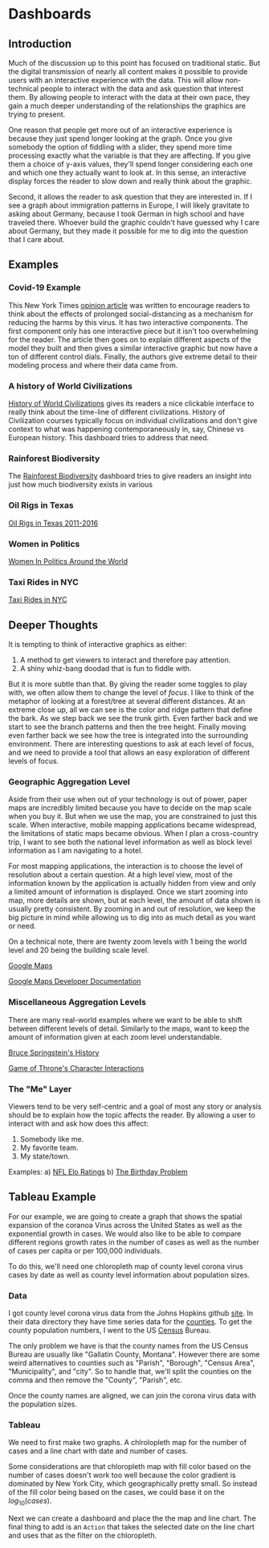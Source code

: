 # Dashboards




## Introduction
Much of the discussion up to this point has focused on traditional static. But the digital transmission of nearly all content makes it possible to provide users with an interactive experience with the data. This will allow non-technical people to interact with the data and ask question that interest them. By allowing people to interact with the data at their own pace, they gain a much deeper understanding of the relationships the graphics are trying to present.

One reason that people get more out of an interactive experience is because they just spend longer looking at the graph. Once you give somebody the option of fiddling with a slider, they spend more time processing exactly what the variable is that they are affecting. If you give them a choice of y-axis values, they'll spend longer considering each one and which one they actually want to look at.  In this sense, an interactive display forces the reader to slow down and really think about the graphic.

Second, it allows the reader to ask question that they are interested in. If I see a graph about immigration patterns in Europe, I will likely gravitate to asking about Germany, because I took German in high school and have traveled there. Whoever build the graphic couldn't have guessed why I care about Germany, but they made it possible for me to dig into the question that I care about.

## Examples

### Covid-19 Example

This New York Times [opinion article](https://www.nytimes.com/interactive/2020/03/25/opinion/coronavirus-trump-reopen-america.html?smid=fb-share&fbclid=IwAR0FAbOYaDwLx1cm9mHNgz3VWo6T5jy77IWR_k9f-x6bv8LHd5DE3aK-438) was written to encourage readers to think about the effects of prolonged social-distancing as a mechanism for reducing the harms by this virus. It has two interactive components. The first component only has one interactive piece but it isn't too overwhelming for the reader. The article then goes on to explain different aspects of the model they built and then gives a similar interactive graphic but now have a ton of different control dials. Finally, the authors give extreme detail to their modeling process and where their data came from.

### A history of World Civilizations
[History of World Civilizations](https://public.tableau.com/en-us/gallery/history-world?tab=featured&topic=greatest-hits) gives its readers a nice clickable interface to really think about the time-line of different civilizations. History of Civilization courses typically focus on individual civilizations and don't give context to what was happening contemporaneously in, say, Chinese vs European history. This dashboard tries to address that need.

### Rainforest Biodiversity
The [Rainforest Biodiversity](https://public.tableau.com/en-us/gallery/tale-rainforest?tab=featured&topic=greatest-hits) dashboard tries to give readers an insight into just how much biodiversity exists in various 

### Oil Rigs in Texas
[Oil Rigs in Texas 2011-2016](https://public.tableau.com/en-us/gallery/texan-oil-rigs?tab=featured&topic=greatest-hits)

### Women in Politics
[Women In Politics Around the World](https://public.tableau.com/en-us/gallery/women-politics-0?tab=featured&topic=greatest-hits)

### Taxi Rides in NYC
[Taxi Rides in NYC](https://public.tableau.com/en-us/gallery/new-york-taxis?tab=featured&topic=greatest-hits)


## Deeper Thoughts

It is tempting to think of interactive graphics as either:

1. A method to get viewers to interact and therefore pay attention.
2. A shiny whiz-bang doodad that is fun to fiddle with.

But it is more subtle than that. By giving the reader some toggles to play with, we often allow them to change the level of *focus*. I like to think of the metaphor of looking at a forest/tree at several different distances. At an extreme close up, all we can see is the color and ridge pattern that define the bark.  As we step back we see the trunk girth.  Even farther back and we start to see the branch patterns and then the tree height. Finally moving even farther back we see how the tree is integrated into the surrounding environment. There are interesting questions to ask at each level of focus, and we need to provide a tool that allows an easy exploration of different levels of focus. 


### Geographic Aggregation Level
Aside from their use when out of your technology is out of power, paper maps are incredibly limited because you have to decide on the map scale when you buy it. But when we use the map, you are constrained to just this scale. When interactive, mobile mapping applications became widespread, the limitations of static maps became obvious. When I plan a cross-country trip, I want to see both the national level information as well as block level information as I am navigating to a hotel. 

For most mapping applications, the interaction is to choose the level of resolution about a certain question. At a high level view, most of the information known by the application is actually hidden from view and only a limited amount of information is displayed. Once we start zooming into map, more details are shown, but at each level, the amount of data shown is usually pretty consistent. By zooming in and out of resolution, we keep the big picture in mind while allowing us to dig into as much detail as you want or need.

On a technical note, there are twenty zoom levels with 1 being the world level and 20 being the building scale level. 

[Google Maps](https://maps.google.com)

[Google Maps Developer Documentation](https://developers.google.com/maps/documentation/maps-static/dev-guide)
    

### Miscellaneous Aggregation Levels 
There are many real-world examples where we want to be able to shift between different levels of detail. Similarly to the maps, want to keep the amount of information given at each zoom level understandable. 

[Bruce Springstein's History](http://duelingdatalarge.blogspot.com)

[Game of Throne's Character Interactions](http://beta.wind-and-words.com)


### The "Me" Layer
Viewers tend to be very self-centric and a goal of most any story or analysis should be to explain how the topic affects the reader. By allowing a user to interact with and ask how does this affect:

1. Somebody like me.
2. My favorite team.
3. My state/town.

Examples:
    a) [NFL Elo Ratings](https://projects.fivethirtyeight.com/complete-history-of-the-nfl/)
    b) [The Birthday Problem](https://pudding.cool/2018/04/birthday-paradox/)


## Tableau Example

For our example, we are going to create a graph that shows the spatial expansion of the coranoa Virus across the United States as well as the exponential growth in cases. We would also like to be able to compare different regions growth rates in the number of cases as well as the number of cases per capita or per 100,000 individuals.  

To do this, we'll need one chloropleth map of county level corona virus cases by date as well as county level information about population sizes.

### Data

I got county level corona virus data from the Johns Hopkins github [site](https://github.com/CSSEGISandData/COVID-19). In their data directory they have time series data for the [counties](time_series_covid19_confirmed_US.csv). To get the county population numbers, I went to the US [Census](https://www.census.gov/data/tables/time-series/demo/popest/2010s-counties-total.html) Bureau.

The only problem we have is that the county names from the US Census Bureau are usually like "Gallatin County, Montana". However there are some weird alternatives to counties such as "Parish", "Borough", "Census Area", "Municipality", and "city". So to handle that, we'll split the counties on the comma and then remove the "County", "Parish", etc.



Once the county names are aligned, we can join the corona virus data with the population sizes.

### Tableau

We need to first make two graphs. A chlrolopleth map for the number of cases and a line chart with date and number of cases.

Some considerations are that chloropleth map with fill color based on the number of cases doesn't work too well because the color gradient is dominated by New York City, which geographically pretty small. So instead of the fill color being based on the cases, we could base it on the $log_{10}(cases)$.  

Next we can create a dashboard and place the the map and line chart. The final thing to add is an `Action` that takes the selected date on the line chart and uses that as the filter on the chloropleth.


